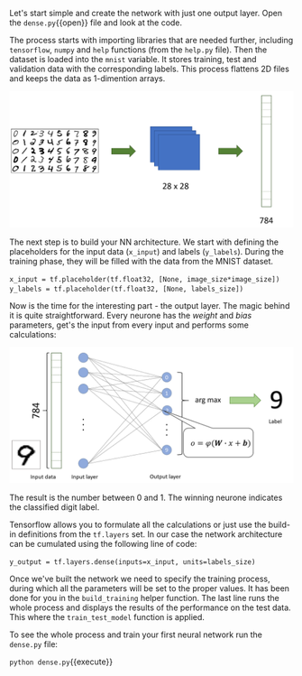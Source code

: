 Let's start simple and create the network with just one output layer. Open the `dense.py`{{open}} file and look at the code.

The process starts with importing libraries that are needed further, including `tensorflow`, `numpy` and `help` functions (from the `help.py` file). Then the dataset is loaded into the `mnist` variable. It stores training, test and validation data with the corresponding labels. This process flattens 2D files and keeps the data as 1-dimention arrays.

<img src="tensorflow/assets/MNIST-flat.png" alt="Flattened MNIST">

The next step is to build your NN architecture. We start with defining the placeholders for the input data (`x_input`) and labels (`y_labels`). During the training phase, they will be filled with the data from the MNIST dataset.

`x_input = tf.placeholder(tf.float32, [None, image_size*image_size])
y_labels = tf.placeholder(tf.float32, [None, labels_size])
`

Now is the time for the interesting part - the output layer. The magic behind it is quite straightforward. Every neurone has the *weight* and *bias* parameters, get's the input from every input and performs some calculations:

<img src="tensorflow/assets/Dense.png" alt="Dense output layer">

The result is the number between 0 and 1. The winning neurone indicates the classified digit label.

Tensorflow allows you to formulate all the calculations or just use the build-in definitions from the `tf.layers` set. In our case the network architecture can be cumulated using the following line of code:

`y_output = tf.layers.dense(inputs=x_input, units=labels_size)`

Once we've built the network we need to specify the training process, during which all the parameters will be set to the proper values. It has been done for you in the `build_training` helper function. The last line runs the whole process and displays the results of the performance on the test data. This where the `train_test_model` function is applied.

To see the whole process and train your first neural network run the `dense.py` file:

`python dense.py`{{execute}}
